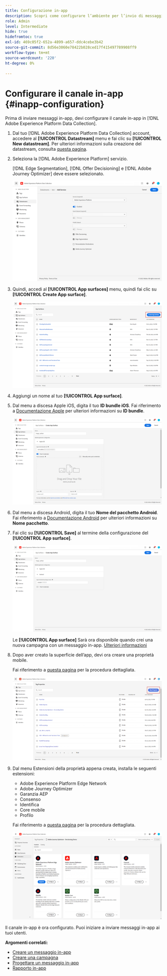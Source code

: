 ```yaml
---
title: Configurazione in-app
description: Scopri come configurare l’ambiente per l’invio di messaggi in-app con Journey Optimizer
role: Admin
level: Intermediate
hide: true
hidefromtoc: true
exl-id: 469c05f2-652a-4899-a657-ddc4cebe3b42
source-git-commit: 8d56e3060e78422b028ced17f415497789908ff9
workflow-type: tm+mt
source-wordcount: '220'
ht-degree: 0%

---
```


# Configurare il canale in-app {#inapp-configuration}

Prima di inviare messaggi in-app, devi configurare il canale in-app in [!DNL Adobe Experience Platform Data Collection].

1. Dal tuo [!DNL Adobe Experience Platform Data Collection] account, accedere al **[!UICONTROL Datastream]** menu e fai clic su **[!UICONTROL New datastream]**. Per ulteriori informazioni sulla creazione del datastream, consulta [questa pagina](https://aep-sdks.gitbook.io/docs/getting-started/configure-datastreams).

1. Seleziona la [!DNL Adobe Experience Platform] servizio.

   [!DNL Edge Segmentation], [!DNL Offer Decisioning] e [!DNL Adobe Journey Optimizer] deve essere selezionato.

   ![](assets/inapp_config_6.png)

1. Quindi, accedi al **[!UICONTROL App surfaces]** menu, quindi fai clic su **[!UICONTROL Create App surface]**.

   ![](assets/inapp_config_1.png)

1. Aggiungi un nome al tuo **[!UICONTROL App surface]**.

1. Dal menu a discesa Apple iOS, digita il tuo **ID bundle iOS**. Fai riferimento a [Documentazione Apple](https://developer.apple.com/documentation/appstoreconnectapi/bundle_ids) per ulteriori informazioni su **ID bundle**.

   ![](assets/inapp_config_2.png)

1. Dal menu a discesa Android, digita il tuo **Nome del pacchetto Android**. Fai riferimento a [Documentazione Android](https://support.google.com/admob/answer/9972781?hl=en#:~:text=The%20package%20name%20of%20an,supported%20third%2Dparty%20Android%20stores) per ulteriori informazioni su **Nome pacchetto**.

1. Fai clic su **[!UICONTROL Save]** al termine della configurazione del **[!UICONTROL App surface]**.

   ![](assets/inapp_config_3.png)

   Le **[!UICONTROL App surface]** Sarà ora disponibile quando crei una nuova campagna con un messaggio in-app. [Ulteriori informazioni](create-in-app.md)

1. Dopo aver creato la superficie dell’app, devi ora creare una proprietà mobile.

   Fai riferimento a [questa pagina](https://experienceleague.adobe.com/docs/experience-platform/tags/admin/companies-and-properties.html#for-mobile) per la procedura dettagliata.

   ![](assets/inapp_config_4.png)

1. Dal menu Estensioni della proprietà appena creata, installa le seguenti estensioni:

   * Adobe Experience Platform Edge Network
   * Adobe Journey Optimizer
   * Garanzia AEP
   * Consenso
   * Identifica
   * Core mobile
   * Profilo

   Fai riferimento a [questa pagina](https://experienceleague.adobe.com/docs/experience-platform/tags/ui/extensions/overview.html?lang=en#add-a-new-extension) per la procedura dettagliata.

   ![](assets/inapp_config_5.png)

Il canale in-app è ora configurato. Puoi iniziare a inviare messaggi in-app ai tuoi utenti.

**Argomenti correlati:**

* [Creare un messaggio in-app](create-in-app.md)
* [Creare una campagna](../campaigns/create-campaign.md)
* [Progettare un messaggio in-app](design-in-app.md)
* [Rapporto in-app](inapp-report.md)
